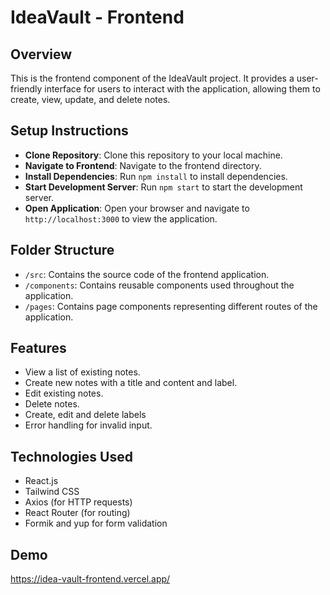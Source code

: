 # IdeaVault - Frontend

## Overview
This is the frontend component of the IdeaVault project. It provides a user-friendly interface for users to interact with the application, allowing them to create, view, update, and delete notes.

## Setup Instructions
- **Clone Repository**: Clone this repository to your local machine.
- **Navigate to Frontend**: Navigate to the frontend directory.
- **Install Dependencies**: Run `npm install` to install dependencies.
- **Start Development Server**: Run `npm start` to start the development server.
- **Open Application**: Open your browser and navigate to `http://localhost:3000` to view the application.

## Folder Structure
- `/src`: Contains the source code of the frontend application.
- `/components`: Contains reusable components used throughout the application.
- `/pages`: Contains page components representing different routes of the application.

## Features
- View a list of existing notes.
- Create new notes with a title and content and label.
- Edit existing notes.
- Delete notes.
- Create, edit and delete labels 
- Error handling for invalid input.

## Technologies Used
- React.js
- Tailwind CSS
- Axios (for HTTP requests)
- React Router (for routing)
- Formik and yup for form validation


## Demo

https://idea-vault-frontend.vercel.app/


 
 
